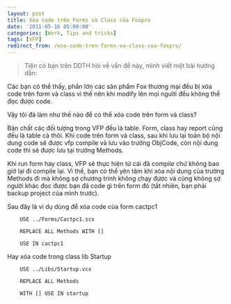 ```yaml
---
layout: post
title: Xóa code trên Forms và Class của Foxpro
date: '2011-05-16 05:00:00'
categories: [Work, Tips and tricks]
tags: [VFP]
redirect_from: /xoa-code-tren-forms-va-class-cua-foxpro/
---
```


> Tiện có bạn trên DDTH hỏi về vấn đề này, mình viết một bài hướng dẫn:

Các bạn có thể thấy, phần lớn các sản phẩm Fox thương mại đều bị xóa code trên form và class vì thế nên khi modify lên mọi người đều không thể đọc được code.

Vậy tôi đã làm như thế nào để có thể xóa code trên form và class?

Bản chất các đối tượng trong VFP đều là table. Form, class hay report cũng đều là table cả thôi. Khi code trên form và class, sau khi lưu lại toàn bộ nội dung code sẽ được vfp compile và lưu vào trường ObjCode, còn nội dung code thì sẽ được lưu tại trường Methods.

Khi run form hay class, VFP sẽ thực hiện từ cái đã compile chứ không bao giờ lại đi compile lại. Vì thế, bạn có thể yên tâm khi xóa nội dung của trường Methods đi mà không sợ chương trình không chạy được và cũng không sợ người khác đọc được bạn đã code gì trên form đó (tất nhiên, bạn phải backup project của mình trước).

Sau đây là ví dụ dùng để xóa code của form cactpc1

```
	USE ../Forms/Cactpc1.scx

	REPLACE ALL Methods WITH []

	USE IN cactpc1
```

Hay xóa code trong class lib Startup

```
    USE ../Libs/Startup.vcx

    REPLACE ALL Methods

    WITH [] USE IN startup
```

